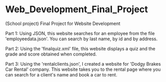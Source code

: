 # Web_Development_Final_Project
(School project) Final Project for Website Development

Part 1: Using JSON, this website searches for an employee from the file 'employeedata.json'. You can search by last name, by id and by address.

Part 2: Using the 'finalquiz.xml' file, this website displays a quiz and the grade and score obtained when completed.

Part 3: Using the 'rentalclients.json', I created a website for 'Dodgy Brakes Car Rental' company. This website takes you to the rental page where you can search for a client's name and book a car to rent.
